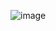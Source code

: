 ![image](https://github.com/ipesotskiiy/SQLAcademy/assets/82309024/a5a90b22-6c3b-4cd4-9089-9fe6742e8f16)
